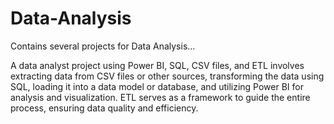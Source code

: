 # Data-Analysis
Contains several projects for Data Analysis...

A data analyst project using Power BI, SQL, CSV files, and ETL involves extracting data from CSV files or other sources, 
transforming the data using SQL, loading it into a data model or database, and utilizing Power BI for analysis and visualization.
ETL serves as a framework to guide the entire process, ensuring data quality and efficiency.
